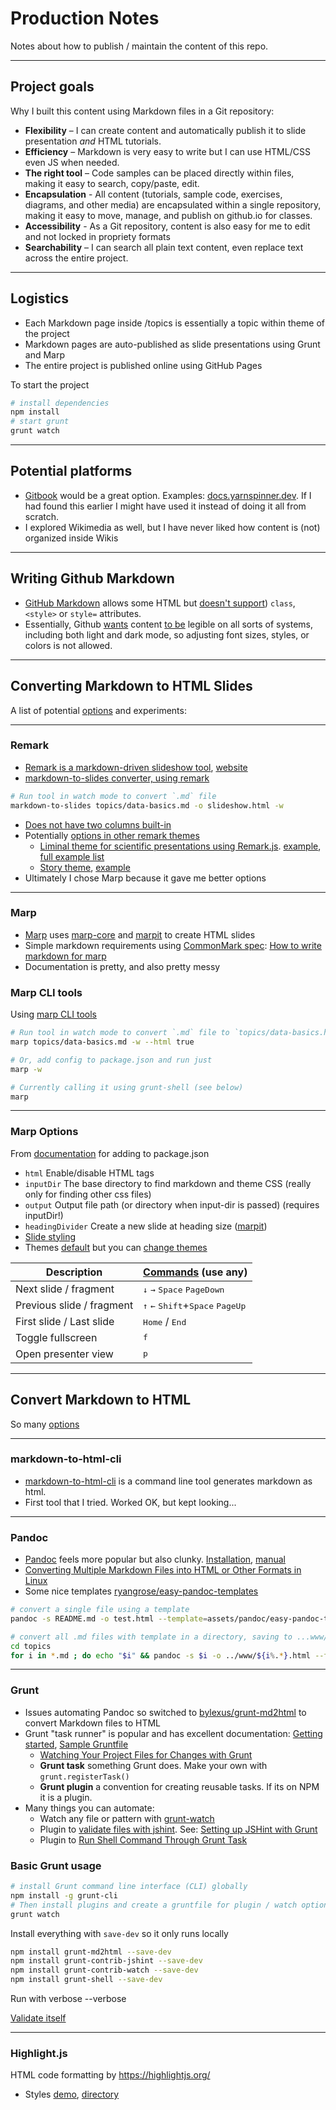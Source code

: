 

# Production Notes

Notes about how to publish / maintain the content of this repo.

---

## Project goals

Why I built this content using Markdown files in a Git repository:

- **Flexibility** – I can create content and automatically publish it to slide presentation *and* HTML tutorials.
- **Efficiency** – Markdown is very easy to write but I can use HTML/CSS even JS when needed.
- **The right tool** – Code samples can be placed directly within files, making it easy to search, copy/paste, edit.
- **Encapsulation** - All content (tutorials, sample code, exercises, diagrams, and other media) are encapsulated within a single repository, making it easy to move, manage, and publish on github.io for classes.
- **Accessibility** - As a Git repository, content is also easy for me to edit and not locked in propriety formats
- **Searchability** – I can search all plain text content, even replace text across the entire project.


---

## Logistics

- Each Markdown page inside /topics is essentially a topic within theme of the project
- Markdown pages are auto-published as slide presentations using Grunt and Marp
- The entire project is published online using GitHub Pages

To start the project

```bash
# install dependencies
npm install
# start grunt
grunt watch
```




---

## Potential platforms

- [Gitbook](https://www.gitbook.com/) would be a great option. Examples: [docs.yarnspinner.dev](https://docs.yarnspinner.dev/). If I had found this earlier I might have used it instead of doing it all from scratch.
- I explored Wikimedia as well, but I have never liked how content is (not) organized inside Wikis




---

## Writing Github Markdown

- [GitHub Markdown](https://guides.github.com/features/mastering-markdown/) allows some HTML but [doesn't support](https://github.com/gjtorikian/html-pipeline/blob/main/lib/html/pipeline/sanitization_filter.rb#L44-L106)) `class`, `<style>` or `style=` attributes.
- Essentially, Github [wants](https://gist.github.com/seanh/13a93686bf4c2cb16e658b3cf96807f2) content [to be](https://gist.github.com/coolaj86/89821fe046623d5503ce5c4133e70506) legible on all sorts of systems, including both light and dark mode, so adjusting font sizes, styles, or colors is not allowed.



---

## Converting Markdown to HTML Slides

A list of potential [options](https://gist.github.com/johnloy/27dd124ad40e210e91c70dd1c24ac8c8) and experiments:



---

### Remark

- [Remark is a markdown-driven slideshow tool](https://github.com/gnab/remark), [website](https://remarkjs.com/)
- [markdown-to-slides converter, using remark](https://github.com/partageit/markdown-to-slides)

```bash
# Run tool in watch mode to convert `.md` file
markdown-to-slides topics/data-basics.md -o slideshow.html -w
```

- [Does not have two columns built-in](https://github.com/gnab/remark/wiki/Markdown#content-classes)
- Potentially [options in other remark themes](https://github.com/gnab/remark/wiki/HTML-CSS-JS-samples)
    - [Liminal theme for scientific presentations using Remark.js](https://github.com/jonathanlilly/liminal). [example](http://www.jmlilly.net/talks/liminal/index.html), [full example list](http://jmlilly.net/course.html)
    - [Story theme](https://github.com/xaprb/story/), [example](https://story.xaprb.com/slides/adirondack/#1)
- Ultimately I chose Marp because it gave me better options



---

### Marp

- [Marp](https://marp.app/) uses [marp-core](https://github.com/marp-team/marp-core) and [marpit](https://github.com/marp-team/marpit) to create HTML slides
- Simple markdown requirements using [CommonMark spec](https://spec.commonmark.org/): [How to write markdown for marp](https://marpit.marp.app/markdown)
- Documentation is pretty, and also pretty messy

### Marp CLI tools

Using [marp CLI tools](https://github.com/marp-team/marp-cli)

```bash
# Run tool in watch mode to convert `.md` file to `topics/data-basics.html`
marp topics/data-basics.md -w --html true

# Or, add config to package.json and run just
marp -w

# Currently calling it using grunt-shell (see below)
marp
```


---

### Marp Options

From [documentation](https://github.com/marp-team/marp-cli#options) for adding to package.json

- `html` Enable/disable HTML tags
- `inputDir` The base directory to find markdown and theme CSS (really only for finding other css files)
- `output` Output file path (or directory when input-dir is passed) (requires inputDir!)
- `headingDivider` Create a new slide at heading size ([marpit](https://marpit-api.marp.app/marpit))
- [Slide styling](https://marpit.marp.app/directives?id=styling-slide)
- Themes [default](https://github.com/bespokejs/bespoke) but you can [change themes](https://github.com/marp-team/marp-core/tree/main/themes#gaia)

Description | [Commands]((https://github.com/marp-team/marp-cli/blob/d539831620cdcf3ba1ea04479b2ec643abc0d758/src/templates/bespoke/navigation.ts#L17-L41)) (use any)
--- | ---
Next slide / fragment | <kbd>↓</kbd> <kbd>→</kbd> <kbd>Space</kbd> <kbd>PageDown</kbd>
Previous slide / fragment | <kbd>↑</kbd> <kbd>←</kbd> <kbd>Shift</kbd>+<kbd>Space</kbd> <kbd>PageUp</kbd>
First slide / Last slide | <kbd>Home</kbd> / <kbd>End</kbd>
Toggle fullscreen | <kbd>f</kbd>
Open presenter view | <kbd>p</kbd>





---

## Convert Markdown to HTML

So many [options](https://stackoverflow.com/questions/7694887/is-there-a-command-line-utility-for-rendering-github-flavored-markdown)



---

### markdown-to-html-cli

- [markdown-to-html-cli](https://www.npmjs.com/package/markdown-to-html-cli) is a command line tool generates markdown as html.
- First tool that I tried. Worked OK, but kept looking...



---

### Pandoc

- [Pandoc](https://pandoc.org) feels more popular but also clunky. [Installation](https://pandoc.org/installing.html), [manual](https://pandoc.org/MANUAL.html)
- [Converting Multiple Markdown Files into HTML or Other Formats in Linux](https://websetnet.net/converting-multiple-markdown-files-into-html-or-other-formats-in-linux/)
- Some nice templates [ryangrose/easy-pandoc-templates](https://github.com/ryangrose/easy-pandoc-templates)

```bash
# convert a single file using a template
pandoc -s README.md -o test.html --template=assets/pandoc/easy-pandoc-templates/html/bootstrap_menu.html
```

```bash
# convert all .md files with template in a directory, saving to ...www/
cd topics
for i in *.md ; do echo "$i" && pandoc -s $i -o ../www/${i%.*}.html --template=../assets/pandoc/easy-pandoc-templates/html/bootstrap_menu.html ; done
```



---

### Grunt

- Issues automating Pandoc so switched to [bylexus/grunt-md2html](https://github.com/bylexus/grunt-md2html) to convert Markdown files to HTML
- Grunt "task runner" is popular and has excellent documentation: [Getting started](https://gruntjs.com/getting-started), [Sample Gruntfile](https://gruntjs.com/sample-gruntfile)
    - [Watching Your Project Files for Changes with Grunt](https://mijingo.com/blog/watching-your-grunt-files-for-changes)
    - **Grunt task** something Grunt does. Make your own with `grunt.registerTask()`
    - **Grunt plugin** a convention for creating reusable tasks. If its on NPM it is a plugin.
- Many things you can automate:
    - Watch any file or pattern with [grunt-watch](https://github.com/gruntjs/grunt-contrib-watch)
    - Plugin to [validate files with jshint](https://www.npmjs.com/package/grunt-contrib-jshint). See: [Setting up JSHint with Grunt](https://www.codereadability.com/jshint-with-grunt/)
    - Plugin to [Run Shell Command Through Grunt Task](https://www.c-sharpcorner.com/blogs/run-shell-command-through-grunt-task-grunt-shell)


### Basic Grunt usage

```bash
# install Grunt command line interface (CLI) globally
npm install -g grunt-cli
# Then install plugins and create a gruntfile for plugin / watch options and run grunt in the project directory
grunt watch
```

Install everything with `save-dev` so it only runs locally

```bash
npm install grunt-md2html --save-dev
npm install grunt-contrib-jshint --save-dev
npm install grunt-contrib-watch --save-dev
npm install grunt-shell --save-dev
```


Run with verbose
--verbose

[Validate itself](https://github.com/gruntjs/grunt-contrib-jshint)



---

### Highlight.js

HTML code formatting by https://highlightjs.org/

- Styles [demo](https://highlightjs.org/static/demo/), [directory](https://github.com/highlightjs/highlight.js/tree/main/src/styles)
